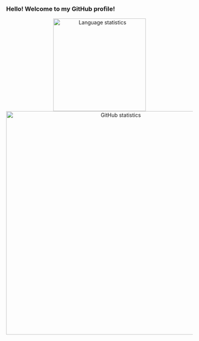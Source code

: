 ### Hello! Welcome to my GitHub profile!

<div align="center">
  <img width="250" src="https://github-readme-stats.vercel.app/api/top-langs/?username=UO277653&theme=rose_pine&show_icons=true" alt="Language statistics">
  <img width="603" src="https://github-readme-stats.vercel.app/api?username=UO277653&theme=rose_pine&show_icons=true&count_private=true" alt="GitHub statistics">
  </div>

<!-- **UO277653/UO277653** is a ✨ _special_ ✨ repository because its `README.md` (this file) appears on your GitHub profile. -->
